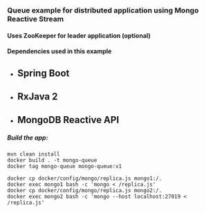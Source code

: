 ### Queue example for distributed application using Mongo Reactive Stream
#### Uses ZooKeeper for leader application (optional)
#### Dependencies used in this example
- ## Spring Boot
- ## RxJava 2
- ## MongoDB Reactive API
##### Build the app:

```shell script
mvn clean install
docker build . -t mongo-queue
docker tag mongo-queue mongo-queue:v1
```

```shell script
docker cp docker/config/mongo/replica.js mongo1:/.
docker exec mongo1 bash -c 'mongo < /replica.js'
docker cp docker/config/mongo/replica.js mongo2:/.
docker exec mongo2 bash -c 'mongo --host localhost:27019 < /replica.js'
```
